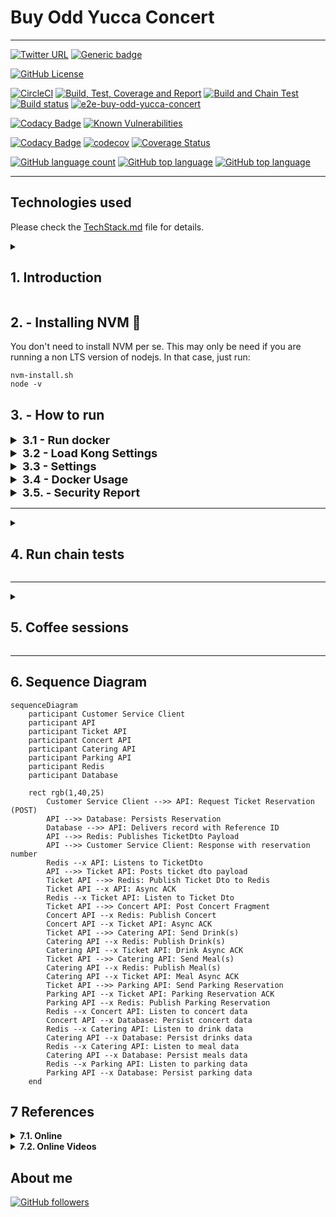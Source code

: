 # Buy Odd Yucca Concert

---

[![Twitter URL](https://img.shields.io/twitter/url?logoColor=blue&style=social&url=https%3A%2F%2Fimg.shields.io%2Ftwitter%2Furl%3Fstyle%3Dsocial)](https://twitter.com/intent/tweet?text=%20Checkout%20this%20%40github%20repo%20by%20%40joaofse%20%F0%9F%91%A8%F0%9F%8F%BD%E2%80%8D%F0%9F%92%BB%3A%20https%3A//github.com/jesperancinha/buy-odd-yucca-concert)
[![Generic badge](https://img.shields.io/static/v1.svg?label=GitHub&message=Buy%20Odd%20Yucca%20Concert🌴&color=informational)](https://github.com/jesperancinha/buy-odd-yucca-concert)

[![GitHub License](https://img.shields.io/badge/license-Apache%20License%202.0-blue.svg?style=flat)](https://www.apache.org/licenses/LICENSE-2.0)

[![CircleCI](https://circleci.com/gh/jesperancinha/buy-odd-yucca-concert/tree/master.svg?style=svg)](https://circleci.com/gh/jesperancinha/buy-odd-yucca-concert/tree/master)
[![Build, Test, Coverage and Report](https://github.com/jesperancinha/buy-odd-yucca-concert/actions/workflows/buy-odd-yucca-concert.yml/badge.svg)](https://github.com/jesperancinha/buy-odd-yucca-concert/actions/workflows/buy-odd-yucca-concert.yml)
[![Build and Chain Test](https://github.com/jesperancinha/buy-odd-yucca-concert/actions/workflows/buy-odd-yucca-concert-chain-test.yml/badge.svg)](https://github.com/jesperancinha/buy-odd-yucca-concert/actions/workflows/buy-odd-yucca-concert-chain-test.yml)
[![Build status](https://ci.appveyor.com/api/projects/status/v9i0hi26hj0ny3u9?svg=true)](https://ci.appveyor.com/project/jesperancinha/buy-odd-yucca-concert)
[![e2e-buy-odd-yucca-concert](https://github.com/jesperancinha/buy-odd-yucca-concert/actions/workflows/buy-odd-yucca-concert-e2e.yml/badge.svg)](https://github.com/jesperancinha/buy-odd-yucca-concert/actions/workflows/buy-odd-yucca-concert-e2e.yml)

[![Codacy Badge](https://app.codacy.com/project/badge/Grade/6a3c3910140f433e9092239a88b73de6)](https://www.codacy.com/gh/jesperancinha/buy-odd-yucca-concert/dashboard?utm_source=github.com&amp;utm_medium=referral&amp;utm_content=jesperancinha/buy-odd-yucca-concert&amp;utm_campaign=Badge_Grade)
[![Known Vulnerabilities](https://snyk.io/test/github/jesperancinha/buy-odd-yucca-concert/badge.svg)](https://snyk.io/test/github/jesperancinha/buy-odd-yucca-concert)

[![Codacy Badge](https://app.codacy.com/project/badge/Coverage/6a3c3910140f433e9092239a88b73de6)](https://www.codacy.com/gh/jesperancinha/buy-odd-yucca-concert/dashboard?utm_source=github.com&utm_medium=referral&utm_content=jesperancinha/buy-odd-yucca-concert&utm_campaign=Badge_Coverage)
[![codecov](https://codecov.io/gh/jesperancinha/buy-odd-yucca-concert/branch/master/graph/badge.svg?token=9Q3q61ry36)](https://codecov.io/gh/jesperancinha/buy-odd-yucca-concert)
[![Coverage Status](https://coveralls.io/repos/github/jesperancinha/buy-odd-yucca-concert/badge.svg?branch=master)](https://coveralls.io/github/jesperancinha/buy-odd-yucca-concert?branch=master)

[![GitHub language count](https://img.shields.io/github/languages/count/jesperancinha/buy-odd-yucca-concert.svg)](#)
[![GitHub top language](https://img.shields.io/github/languages/top/jesperancinha/buy-odd-yucca-concert.svg)](#)
[![GitHub top language](https://img.shields.io/github/languages/code-size/jesperancinha/buy-odd-yucca-concert.svg)](#)

---

## Technologies used

Please check the [TechStack.md](TechStack.md) file for details.

<details>
<summary><h2><b>1. Introduction</b></h2></summary>


#### 1.1. - Stable releases

-   [1.0.0](https://github.com/jesperancinha/buy-odd-yucca-concert/tree/1.0.0) - [ece419c8db3648da259b3044e21918e5fcda33c5](https://github.com/jesperancinha/buy-odd-yucca-concert/tree/1.0.0)

---
</details>

## 2.  - Installing NVM 🌴

You don't need to install NVM per se. This may only be need if you are running a non LTS version of nodejs. In that case, just run:

```shell
nvm-install.sh
node -v
```

## 3.  - How to run

<details>
<summary style="font-size: large"><b>3.1 - Run docker</b></summary>

---
#### 3.1.1. - Optional Intallation (Mostly if something is not quite correctly configured)
```shell
sudo usermod -a -G docker $(whoami)
```

Restart and:

```shell
newgrp docker
```

#### 3.1.2. - Start Application

```shell
make docker-clean-build-start
```
---
</details>

<details>
<summary style="font-size: large"><b>3.2 - Load Kong Settings</b></summary>

---
Wait for containers to start (usually no more than 10 seconds).

```shell
make kong-setup
```
---
</details>

<details>
<summary style="font-size: large"><b>3.3 - Settings</b></summary>

---


This project is built upon node v16.13.1

[NVM-SH](https://github.com/nvm-sh/nvm/blob/master/README.md)
---
</details>

<details>
<summary style="font-size: large"><b>3.4 - Docker Usage</b></summary>

---
#### 3.4.1. - Using Containers
```shell
docker exec -it buy-oyc-nginx /bin/bash
docker exec -it kong /bin/bash
docker exec -it buy-oyc-parking /bin/bash
docker exec -it buy-oyc-ticket /bin/bash
```

#### 3.4.2. - Endpoints from inside Docker


-   [http://buy-oyc-ticket:8000/api/yucca-ticket](http://buy-oyc-ticket:8000/api/yucca-ticket)

```shell
curl http://buy-oyc-ticket:8000/api/yucca-ticket
```

#### 3.4.3. - Endpoints open to the outside


API

-   [http://localhost:8080](http://localhost:8080)
-   [http://localhost:8000/api/yucca-api/](http://localhost:8000/api/yucca-api/)
-   [http://localhost:8000/api/yucca-ticket/](http://localhost:8000/api/yucca-ticket/)
-   [http://localhost:8000/api/yucca-parking/](http://localhost:8000/api/yucca-parking/)
-   [http://localhost:8000/api/yucca-catering/](http://localhost:8000/api/yucca-catering/)

Routes

-   [Main](http://localhost:8001)
-   [Routes](http://localhost:8001/routes)

#### 3.4.4. - Swagger UI Tests

Although this project is meant to be used with Locust and for benchmark testing and rate-limiting, it may be interesting to understand the data model first. Swagger UI helps with that.

>Please run `make docker-clean-build-start` before anything.
>If you are running the services outside Docker, please make sure to have these environment variables assigned:
>`POSTGRESQL_HOST=localhost;REDIS_HOST=localhost`

Here are the endpoints for the services with the open port:

-   [buy-oyc-api-service](http://localhost:8088/swagger/views/swagger-ui/index.html)
-   [buy-oyc-catering-service](http://localhost:8087/swagger/views/swagger-ui/index.html)
-   [buy-oyc-concert-service](http://localhost:8085/swagger/views/swagger-ui/index.html)
-   [buy-oyc-parking-service](http://localhost:8086/swagger/views/swagger-ui/index.html)
-   [buy-oyc-ticket-service](http://localhost:8084/swagger/views/swagger-ui/index.html)

Via Kong Gateway for `swagger.yml`

-   [http://localhost:8000/api/yucca-api/swagger/swagger.yml](http://localhost:8000/api/yucca-api/swagger/swagger.yml)
-   [http://localhost:8000/api/yucca-ticket/swagger/swagger.yml](http://localhost:8000/api/yucca-ticket/swagger/swagger.yml)
-   [http://localhost:8000/api/yucca-parking/swagger/swagger.yml](http://localhost:8000/api/yucca-parking/swagger/swagger.yml)
-   [http://localhost:8000/api/yucca-catering/swagger/swagger.yml](http://localhost:8000/api/yucca-catering/swagger/swagger.yml)
-   [http://localhost:8000/api/yucca-concert/swagger/swagger.yml](http://localhost:8000/api/yucca-concert/swagger/swagger.yml)

Via Kong Gateway for Swagger UI

-   [http://localhost:8000/api/yucca-api/swagger/views/swagger-ui/index.html](http://localhost:8000/api/yucca-api/swagger/views/swagger-ui/index.html)
-   [http://localhost:8000/api/yucca-ticket/swagger/views/swagger-ui/index.html](http://localhost:8000/api/yucca-ticket/swagger/views/swagger-ui/index.html)
-   [http://localhost:8000/api/yucca-parking/swagger/views/swagger-ui/index.html](http://localhost:8000/api/yucca-parking/swagger/views/swagger-ui/index.html)
-   [http://localhost:8000/api/yucca-catering/swagger/views/swagger-ui/index.html](http://localhost:8000/api/yucca-catering/swagger/views/swagger-ui/index.html)
-   [http://localhost:8000/api/yucca-concert/swagger/views/swagger-ui/index.html](http://localhost:8000/api/yucca-concert/swagger/views/swagger-ui/index.html)

> Make sure to check the [e2e](./e2e) tests in order to see how Swagger is implemented. The Explorer textbox needs to be manually configured at the moment.

#### 3.4.5 Cypress tests

In order to run cypress tests, please run

```shell
make dcup-full
```

Then go to the [e2e](./e2e) folder and run:

```shell
make cypress-open
```

The cypress test management window should open and you should be able to perform your tests manually.
---
</details>


<details>
<summary style="font-size: large"><b>3.5. - Security Report</b></summary>

---
```shell
mvn clean install -Powasp
```
Read report after running:

-   [buy-oyc-commons](buy-oyc-commons/target/dependency-check-report.html)
-   [buy-oyc-catering-service](buy-oyc-catering-service/target/dependency-check-report.html)
-   [buy-oyc-parking-service](buy-oyc-parking-service/target/dependency-check-report.html)
-   [buy-oyc-ticket-service](buy-oyc-ticket-service/target/dependency-check-report.html)
---
</details>

---

<details>
<summary><h2><b>4.  Run chain tests</b></h2></summary>

---
```shell
make build-integration
```
---
</details>

---

<details>
<summary><h2><b>5. Coffee sessions</b></h2></summary>

---
-   [Making Regression/Chain tests in Micronaut](https://www.buymeacoffee.com/jesperancinha/coroutines-kotest-engine-brawl)
-   [Pub-sub Redis in Micronaut](https://www.buymeacoffee.com/jesperancinha/pub-sub-redis-micronaut)
-   [Micronaut - Getting the basics](https://www.buymeacoffee.com/jesperancinha/micronaut-getting-basics)
-   [Redis Cache - A String story](https://www.buymeacoffee.com/jesperancinha/redis-cache-a-string-story)
-   [Kotlin's reified and why you should use it(or maybe not)](https://www.buymeacoffee.com/jesperancinha/kotlin-reified-use)
-   [Kotlin Data Modelling with Micronaut](https://www.buymeacoffee.com/jesperancinha/kotlin-data-modelling-micronaut)
-   [Micronaut and Kotlin - Making round trip integration tests](https://www.buymeacoffee.com/jesperancinha/round-trip-testing-micronaut)
---
</details>

---

## 6.  Sequence Diagram

```mermaid
sequenceDiagram
    participant Customer Service Client
    participant API
    participant Ticket API
    participant Concert API
    participant Catering API
    participant Parking API
    participant Redis
    participant Database
    
    rect rgb(1,40,25)
        Customer Service Client -->> API: Request Ticket Reservation (POST)
        API -->> Database: Persists Reservation
        Database -->> API: Delivers record with Reference ID
        API -->> Redis: Publishes TicketDto Payload
        API -->> Customer Service Client: Response with reservation number
        Redis --x API: Listens to TicketDto
        API -->> Ticket API: Posts ticket dto payload
        Ticket API -->> Redis: Publish Ticket Dto to Redis
        Ticket API --x API: Async ACK
        Redis --x Ticket API: Listen to Ticket Dto
        Ticket API -->> Concert API: Post Concert Fragment
        Concert API --x Redis: Publish Concert
        Concert API --x Ticket API: Async ACK
        Ticket API -->> Catering API: Send Drink(s)
        Catering API --x Redis: Publish Drink(s)
        Catering API --x Ticket API: Drink Async ACK
        Ticket API -->> Catering API: Send Meal(s)
        Catering API --x Redis: Publish Meal(s)
        Catering API --x Ticket API: Meal Async ACK
        Ticket API -->> Parking API: Send Parking Reservation
        Parking API --x Ticket API: Parking Reservation ACK
        Parking API --x Redis: Publish Parking Reservation
        Redis --x Concert API: Listen to concert data
        Concert API --x Database: Persist concert data
        Redis --x Catering API: Listen to drink data
        Catering API --x Database: Persist drinks data
        Redis --x Catering API: Listen to meal data
        Catering API --x Database: Persist meals data
        Redis --x Parking API: Listen to parking data
        Parking API --x Database: Persist parking data
    end
```

## 7  References

<details>
<summary><b>7.1. Online</b></summary>

#### 

-   [Permission issue with PostgreSQL in docker container](https://stackoverflow.com/questions/56188573/permission-issue-with-postgresql-in-docker-container)
-   [What kinds of bot attacks are stopped by rate limiting?](https://www.cloudflare.com/en-gb/learning/bots/what-is-rate-limiting/)
-   [Using Micronaut Data, JDBC, R2DBC, TestContainers, and Flyway with multiple schemas](https://www.zsiegel.com/2022/01/25/Micronaut-JDBC-R2DBC-Flyway-multiple-schemas)
-   [Realtime Testing: Micronaut, Postgres and Testcontainer](https://blog.pallav.dev/realtime-testing-micronaut-postgres-and-testcontainer)
-   [Entity-Relationship Diagram Symbols and Notation](https://www.lucidchart.com/pages/ER-diagram-symbols-and-meaning)
-   [MICRONAUT 1.0 RC1 AND THE POWER OF AHEAD-OF-TIME COMPILATION](https://micronaut.io/2018/09/30/micronaut-1-0-rc1-and-the-power-of-ahead-of-time-compilation/)
-   [From Spring Boot to Micronaut](https://blog.frankel.ch/spring-to-micronaut/)
-   [Create a New React App](https://reactjs.org/docs/create-a-new-react-app.html)
-   [Micronaut: A five-minute introduction](https://dev.to/mkbaldwin/micronaut-a-five-minute-introduction-c27)
-   [Micronaut CLI](https://docs.micronaut.io/latest/guide/#cli)
-   [CREATING YOUR FIRST MICRONAUT APPLICATION](https://guides.micronaut.io/latest/creating-your-first-micronaut-app-maven-kotlin.html)
-   [Micronaut](https://micronaut.io/)
-   [Deploy an Enterprise License](https://docs.konghq.com/gateway/2.6.x/plan-and-deploy/licenses/deploy-license/)
-   [Kong Gateway Licensing @ Kong Docs](https://docs.konghq.com/gateway/2.6.x/plan-and-deploy/licenses/)
-   [How To Enable the Dev Portal @ Kong Docs](https://docs.konghq.com/gateway/2.6.x/developer-portal/enable-dev-portal/)
-   [Kong /docker-kong 🦍 (sounds like Donkey Kong!)](https://github.com/Kong/docker-kong/tree/master/compose)
-   [Kong Gateway](https://docs.konghq.com/gateway/)
-   [MemboxX](https://www.crunchbase.com/organization/memboxx)
-   [Kong Inc. Wikipedia Repubished](https://wiki2.org/en/Kong_Inc.)
-   [5 questions for Kong CEO Augusto Marietti](https://www.bizjournals.com/sanfrancisco/news/2018/11/29/5-questions-for-kong-ceo-augusto-marietti.html)
-   [Author: Augusto Marietti](https://konghq.com/blog/author/augusto/)
-   [Years after crashing on Travis Kalanick’s couch, this founder has raised $18M for his startup, Mashape](https://techcrunch.com/2017/03/23/years-after-crashing-on-travis-kalanicks-couch-this-italian-founder-just-raised-18-million-for-his-startup/)
-   [Mashape Rebrands as Kong Inc., Declares Monolithic Application Dead](https://www.globenewswire.com/news-release/2017/10/16/1230930/0/en/Mashape-Rebrands-as-Kong-Inc-Declares-Monolithic-Application-Dead.html)
-   [Kong Inc.](https://en.wikipedia.org/wiki/Kong_Inc.)
-   [Redhwan Nacef's Kong Tutorial On GitHub](https://github.com/redhwannacef/youtube-tutorials/tree/main/kong-gateway)
-   [Lorem Picsum Phosots](https://picsum.photos/)
---
</details>
<details>
<summary><b>7.2. Online Videos</b></summary>

---

-   [Compose V2](https://java.testcontainers.org/modules/docker_compose/#compose-v2)
-   [Kong Gateway for Beginners: Adding a Service, Route and Plugins](https://www.youtube.com/watch?v=kGZyAEVioWg)
-   [Kong Gateway Tutorial | API Gateway For Beginners](https://www.youtube.com/watch?v=20rOdqag4Dw)
-   [How to Use Kong Gateway JWT Plugin](https://www.youtube.com/watch?v=OjF95vVldxY)
-   [Developing Micronaut Applications with IntelliJ IDEA](https://www.youtube.com/watch?v=KIp9PlyJOjg)
-   [Micronaut Deep Dive by Graeme Rocher](https://www.youtube.com/watch?v=S5yfTfPeue8)
-   [Introduction to Micronaut • Graeme Rocher • GOTO 2019](https://www.youtube.com/watch?v=RtjSqRZ_md4)
-   [What is Rate Limiting / API Throttling? | System Design Concepts](https://www.youtube.com/watch?v=9CIjoWPwAhU)
-   [API Gateway Plugins for Kubernetes Ingress Controller](https://www.youtube.com/watch?v=xHpYbncyXmA)
-   [Installing Kong's API Gateway with Docker](https://www.youtube.com/watch?v=sJEID1xEZMg)
-   [DevOps Is More Than Configuration Management](https://www.youtube.com/watch?v=vmgvs11XKow)
-   [DynamoDB Partitions - How they work - AWS Service Deep Dive](https://www.youtube.com/watch?v=WoxNmq5-E9o)
-   [Working with DynamoDB Tables - Partition Key and Sort Key - Dynamo Deep Dive](https://www.youtube.com/watch?v=T6VZ_GfQdvo)
-   [AWS re:Invent 2018: Amazon DynamoDB Deep Dive: Advanced Design Patterns for DynamoDB (DAT401)](https://www.youtube.com/watch?v=HaEPXoXVf2k)
-   [What is a DynamoDB GSI (Global Secondary Index) ?](https://www.youtube.com/watch?v=ihMOlb8EZKE)

---
</details>

## About me

[![GitHub followers](https://img.shields.io/github/followers/jesperancinha.svg?label=Jesperancinha&style=for-the-badge&logo=github&color=grey "GitHub")](https://github.com/jesperancinha)
